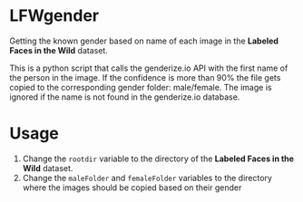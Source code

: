 LFWgender
=========

Getting the known gender based on name of each image in the **Labeled Faces in the Wild** dataset.

This is a python script that calls the genderize.io API with the first name of the person in the image. If the confidence is more than 90% the file gets copied to the corresponding gender folder: male/female.
The image is ignored if the name is not found in the genderize.io database.


Usage
=========

 1. Change the `rootdir` variable to the directory of the **Labeled
    Faces in the Wild** dataset.
 2. Change the `maleFolder` and `femaleFolder` variables to the directory where the images should be copied based on their gender

